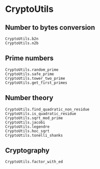 # CryptoUtils

## Number to bytes conversion

```@docs
CryptoUtils.b2n
CryptoUtils.n2b
```


## Prime numbers

```@docs
CryptoUtils.random_prime
CryptoUtils.safe_prime
CryptoUtils.tower_two_prime
CryptoUtils.get_first_primes
```


## Number theory

```@docs
CryptoUtils.find_quadratic_non_residue
CryptoUtils.is_quadratic_residue
CryptoUtils.sqrt_mod_prime
CryptoUtils.jacobi
CryptoUtils.legendre
CryptoUtils.hoc_sqrt
CryptoUtils.tonelli_shanks
```


## Cryptography

```@docs
CryptoUtils.factor_with_ed
```
